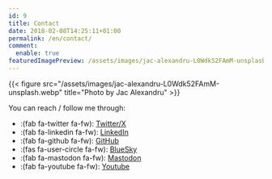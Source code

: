 ```yaml
---
id: 9
title: Contact
date: 2018-02-08T14:25:11+01:00
permalink: /en/contact/
comment:
  enable: true
featuredImagePreview: /assets/images/jac-alexandru-L0Wdk52FAmM-unsplash.webp 
---
```


{{< figure src="/assets/images/jac-alexandru-L0Wdk52FAmM-unsplash.webp" title="Photo by Jac Alexandru" >}}

You can reach / follow me through:

* :(fab fa-twitter fa-fw): [Twitter/X](https://twitter.com/touret_alex)
* :(fab fa-linkedin fa-fw): [LinkedIn](https://www.linkedin.com/in/atouret/)
* :(fab fa-github fa-fw): [GitHub](https://github.com/alexandre-touret/)
* :(fas fa-user-circle fa-fw): [BlueSky](https://bsky.app/profile/touret.info)
* :(fab fa-mastodon fa-fw): [Mastodon](https://piaille.fr/@alexandre)
* :(fab fa-youtube fa-fw): [Youtube](https://www.youtube.com/channel/UC6U2HsO2QNg9QfsqEbTIfpQ)
